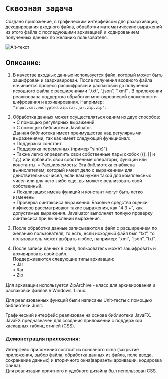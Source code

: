 # `Сквозная задача`

Создано приложение, с графическим интерфейсом для разархивации, декодирования входного файла, обработки математических выражений из этого файла с последующими архивацией и кодированием полученных данных по желанию пользователя.

![Alt-текст](https://github.com/DianaBarinova/Skvoznay_zadacha_/blob/master/gggif.gif "Орк")

## Описание:
1. В качестве входных данных используется файл, который может быть зашифрован и заархивирован. После получения входного файла начинается процесс расшифровки и распаковки до получения исходного файла с расширениями “.txt”, “.json”, “.xml” .
В приложении реализована поддержка обработки многоуровневой вложенности шифрования и архивирования. Например: `"input.xml.encrypted.zip.rar.jar.zip.zip"`.    
  
  
2. Обработка данных может осуществляться одним из двух способов:  
•	С помощью регулярных выражений  
•	С помощью библиотеки Javaluator.   
Данная библиотека имеет преимущества над регулярными выражениями, так как имеет следующий функционал:  
•	Поддержка констант.  
•	Поддержка переменных (пример "sin(x)").  
•	Также легко определить свои собственные пары скобок ({}, [] и т.д.) или добавить свои собственные операторы, функции или константы.
•	Расширяемость: Эта библиотека снабжена вычислителем, который имеет дело с выражением для действительных чисел, если вам нужен такой для комплексных чисел или для чего-либо еще, вы можете реализовать свой собственный.  
•	Локализация: имена функций и констант могут быть легко изменены  
•	Проверка синтаксиса выражения: Базовые средства оценки инфиксов рассматривают такие выражения, как "4 3 +", как допустимые выражения. Javaluator выполняет полную проверку синтаксиса при вычислении выражения.  
  
    
 3. После обработки данные записываются в файл с расширением по желанию пользователя, то есть, если исходный файл был “txt”, то пользователь может выбрать любое, например: “xml”, “json”, “txt”.  
   
 4. После записи данных в файл, пользователь может зашифровать и архивировать свой файл.  
Поддерживаются следующие типы архивации:  
•	Jar  
•	Rar  
•	Zip  
  
  
Для архивации используется  ZipArchive - класс для архивирования и распаковки файлов в Windows, Linux.  

Для реализованных функций были написаны Unit-тесты с помощью библиотеки Junit.  

Графический интерфейс реализован на основе библиотеки JavaFX. JavaFX предназначен для создания приложений с поддержкой каскадных таблиц стилей (CSS).  

### Демонстрация приложения:
Интерфейс приложения состоит из основного окна (закрытие приложения, выбор файла, обработка данных из файла, поле ввода, сохранение данных) и вторичного окна(варианты архивации, кодировка файла).  
Для реализации приятного и удобного дизайна был использован CSS.  


  




